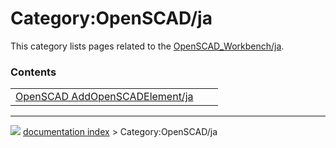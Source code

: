 # Category:OpenSCAD/ja
This category lists pages related to the [OpenSCAD_Workbench/ja](OpenSCAD_Workbench/ja.md).

### Contents

|     |     |     |
| --- | --- | --- |
| [OpenSCAD AddOpenSCADElement/ja](OpenSCAD_AddOpenSCADElement/ja.md) |



---
![](images/Button_right.svg) [documentation index](../README.md) > Category:OpenSCAD/ja

